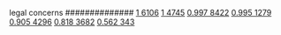


legal concerns
##############
[1 6106](https://www.phylliida.dev/modelwelfare/qwenbailconversationsWithJournals/#ZjAsZjAuxgUuM8cHLjLJCS4xywvJKMYNJGMsYyHMESExNg==)
[1 4745](https://www.phylliida.dev/modelwelfare/qwenbailconversationsWithJournals/#ZjAsZjAuxgUuMccHyRDEBMsLLjfNDSRjLGMhzBEhMQ==)
[0.997 8422](https://www.phylliida.dev/modelwelfare/qwenbailconversationsWithJournals/#ZjAsZjAuxgXJB8sJLjbLCy41zQ0kYyxjIcwRITU=)
[0.995 1279](https://www.phylliida.dev/modelwelfare/qwenbailconversationsWithJournals/#ZjAsZjAuxgXJB8sJLjPLC80YLjAkYyxjIcwRITA=)
[0.905 4296](https://www.phylliida.dev/modelwelfare/qwenbailconversationsWithJournals/#ZjAsZjAuMcUFLsYMLjDLCS40ywvNGC4wJGMsYyHMESE4)
[0.818 3682](https://www.phylliida.dev/modelwelfare/qwenbailconversationsWithJournals/#ZjAsZjAuxgXJB8sJLjfLCy4xzQ0kYyxjIcwRITM=)
[0.562 343](https://www.phylliida.dev/modelwelfare/qwenbailconversationsWithJournals/#ZjAsZjAuxgXJB8sJLjExzAzOGi4wJGMsYyHNEiEw)
